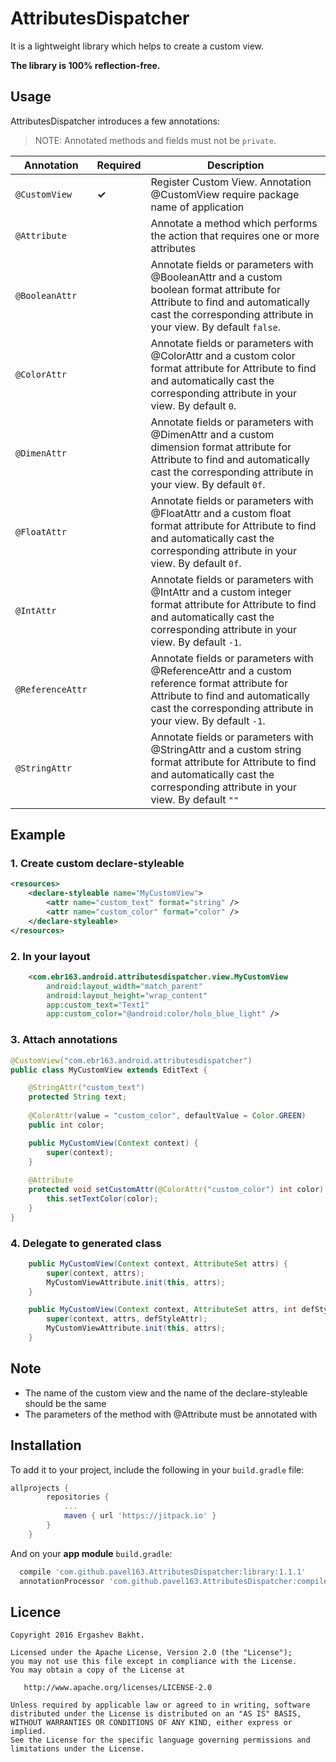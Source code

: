 # AttributesDispatcher
It is a lightweight library which helps to create a custom view.

**The library is 100% reflection-free.**

## Usage

AttributesDispatcher introduces a few annotations:

> NOTE: Annotated methods and fields must not be `private`.

|Annotation|Required|Description|
|---|---|---|
|`@CustomView`|**✓**|Register Custom View. Annotation @CustomView require package name of application|
|`@Attribute`||Annotate a method which performs the action that requires one or more attributes|
|`@BooleanAttr`||Annotate fields or parameters with @BooleanAttr and a custom boolean format attribute for Attribute to find and automatically cast the corresponding attribute in your view. By default ```false```.|
|`@ColorAttr`||Annotate fields or parameters with @ColorAttr and a custom color format attribute for Attribute to find and automatically cast the corresponding attribute in your view. By default ```0```.|
|`@DimenAttr`||Annotate fields or parameters with @DimenAttr and a custom dimension format attribute for Attribute to find and automatically cast the corresponding attribute in your view. By default ```0f```.|
|`@FloatAttr`||Annotate fields or parameters with @FloatAttr and a custom float format attribute for Attribute to find and automatically cast the corresponding attribute in your view. By default ```0f```.|
|`@IntAttr`||Annotate fields or parameters with @IntAttr and a custom integer format attribute for Attribute to find and automatically cast the corresponding attribute in your view. By default ```-1```.|
|`@ReferenceAttr`||Annotate fields or parameters with @ReferenceAttr and a custom reference format attribute for Attribute to find and automatically cast the corresponding attribute in your view. By default ```-1```.|
|`@StringAttr`||Annotate fields or parameters with @StringAttr and a custom string format attribute for Attribute to find and automatically cast the corresponding attribute in your view. By default ```""```|

## Example

### 1. Create custom declare-styleable

```xml
<resources>
    <declare-styleable name="MyCustomView">
        <attr name="custom_text" format="string" />
        <attr name="custom_color" format="color" />
    </declare-styleable>
</resources>
```
### 2. In your layout 

```xml
    <com.ebr163.android.attributesdispatcher.view.MyCustomView
        android:layout_width="match_parent"
        android:layout_height="wrap_content"
        app:custom_text="Text1"
        app:custom_color="@android:color/holo_blue_light" />
```
### 3. Attach annotations

```java
@CustomView("com.ebr163.android.attributesdispatcher")
public class MyCustomView extends EditText {

    @StringAttr("custom_text")
    protected String text;
    
    @ColorAttr(value = "custom_color", defaultValue = Color.GREEN)
    public int color;

    public MyCustomView(Context context) {
        super(context);
    }
    
    @Attribute
    protected void setCustomAttr(@ColorAttr("custom_color") int color) {
        this.setTextColor(color);
    }
}
```

### 4. Delegate to generated class

```java
    public MyCustomView(Context context, AttributeSet attrs) {
        super(context, attrs);
        MyCustomViewAttribute.init(this, attrs);
    }

    public MyCustomView(Context context, AttributeSet attrs, int defStyleAttr) {
        super(context, attrs, defStyleAttr);
        MyCustomViewAttribute.init(this, attrs);
    }
```

## Note

- The name of the custom view and the name of the declare-styleable should be the same
- The parameters of the method with @Attribute must be annotated with

## Installation
To add it to your project, include the following in your `build.gradle` file:

```groovy
allprojects {
		repositories {
			...
			maven { url 'https://jitpack.io' }
		}
	}
```  

And on your **app module** `build.gradle`:

```groovy
  compile 'com.github.pavel163.AttributesDispatcher:library:1.1.1'
  annotationProcessor 'com.github.pavel163.AttributesDispatcher:compiler:1.1.1'
```

## Licence

    Copyright 2016 Ergashev Bakht.

    Licensed under the Apache License, Version 2.0 (the "License");
    you may not use this file except in compliance with the License.
    You may obtain a copy of the License at

       http://www.apache.org/licenses/LICENSE-2.0

    Unless required by applicable law or agreed to in writing, software
    distributed under the License is distributed on an "AS IS" BASIS,
    WITHOUT WARRANTIES OR CONDITIONS OF ANY KIND, either express or implied.
    See the License for the specific language governing permissions and
    limitations under the License.

